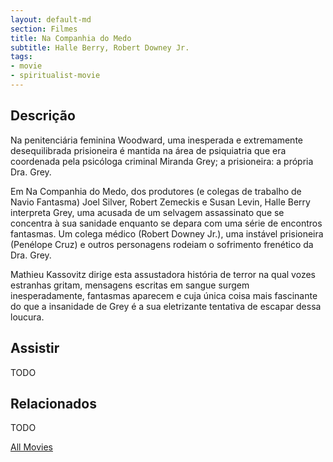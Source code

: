 ```yaml
---
layout: default-md
section: Filmes
title: Na Companhia do Medo
subtitle: Halle Berry, Robert Downey Jr.
tags: 
- movie
- spiritualist-movie
---
```


## Descrição
Na penitenciária feminina Woodward, uma inesperada e extremamente desequilibrada prisioneira é mantida na área de psiquiatria que era coordenada pela psicóloga criminal Miranda Grey; a prisioneira: a própria Dra. Grey. 

Em Na Companhia do Medo, dos produtores (e colegas de trabalho de Navio Fantasma) Joel Silver, Robert Zemeckis e Susan Levin, Halle Berry interpreta Grey, uma acusada de um selvagem assassinato que se concentra à sua sanidade enquanto se depara com uma série de encontros fantasmas. Um colega médico (Robert Downey Jr.), uma instável prisioneira (Penélope Cruz) e outros personagens rodeiam o sofrimento frenético da Dra. Grey. 

Mathieu Kassovitz dirige esta assustadora história de terror na qual vozes estranhas gritam, mensagens escritas em sangue surgem inesperadamente, fantasmas aparecem e cuja única coisa mais fascinante do que a insanidade de Grey é a sua eletrizante tentativa de escapar dessa loucura.

## Assistir
TODO

## Relacionados
TODO


<a href="/movies" class="button">All Movies</a>
